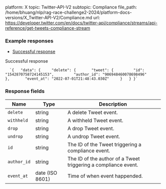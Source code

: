platform: X
topic: Twitter-API-V2
subtopic: Compliance
file_path: /home/bhuang/nlp/rag-race-challenge2-2024/platform-docs-versions/X_Twitter-API-V2/Compliance.md
url: https://developer.twitter.com/en/docs/twitter-api/compliance/streams/api-reference/get-tweets-compliance-stream

### Example responses

* [Successful response](#tab0)

Successful response

      `{   "data": {     "delete": {       "tweet": {         "id": "1542870758724145153",         "author_id": "906948460078698496"       },       "event_at": "2022-07-01T21:48:43.030Z"     }   } }`
    

### Response fields

| Name | Type | Description |
| --- | --- | --- |
| `delete` | string | A delete Tweet event. |
| `withheld` | string | A withheld Tweet event. |
| `drop` | string | A drop Tweet event. |
| `undrop` | string | A undrop Tweet event. |
| `id` | string | The ID of the Tweet triggering a compliance event. |
| `author_id` | string | The ID of the author of a Tweet triggering a compliance event. |
| `event_at` | date (ISO 8601) | Time of when event happended. |